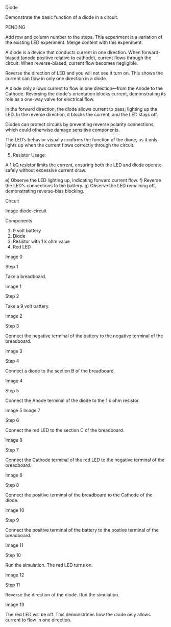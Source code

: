 Diode

Demonstrate the basic function of a diode in a circuit.

PENDING

Add row and column number to the steps.
This experiment is a variation of the existing LED experiment. Merge content with this experiment.

A diode is a device that conducts current in one direction. When forward-biased (anode positive relative to cathode), current flows through the circuit. When reverse-biased, current flow becomes negligible.

Reverse the direction of LED and you will not see it turn on. This shows the current can flow in only one direction in a diode.

A diode only allows current to flow in one direction—from the Anode to the Cathode. Reversing the diode's orientation blocks current, demonstrating its role as a one-way valve for electrical flow.

In the forward direction, the diode allows current to pass, lighting up the LED. In the reverse direction, it blocks the current, and the LED stays off.

Diodes can protect circuits by preventing reverse polarity connections, which could otherwise damage sensitive components.

The LED’s behavior visually confirms the function of the diode, as it only lights up when the current flows correctly through the circuit.

5. Resistor Usage: 

A 1 kΩ resistor limits the current, ensuring both the LED and diode operate safely without excessive current draw.

e) Observe the LED lighting up, indicating forward current flow.
f) Reverse the LED's connections to the battery.
g) Observe the LED remaining off, demonstrating reverse-bias blocking.


Circuit

Image diode-circuit

Components

1. 9 volt battery
2. Diode
3. Resistor with 1 k ohm value
4. Red LED

Image 0

Step 1

Take a breadboard.

Image 1

Step 2

Take a 9 volt battery.

Image 2

Step 3

Connect the negative terminal of the battery to the negative terminal of the breadboard.

Image 3

Step 4

Connect a diode to the section B of the breadboard.

Image 4

Step 5

Connect the Anode terminal of the diode to the 1 k ohm resistor.

Image 5
Image 7

Step 6

Connect the red LED to the section C of the breadboard.

Image 8

Step 7

Connect the Cathode terminal of the red LED to the negative terminal of the breadboard.

Image 6

Step 8

Connect the positive terminal of the breadboard to the Cathode of the diode.

Image 10

Step 9

Connect the positive terminal of the battery to the postive terminal of the breadboard.

Image 11

Step 10

Run the simulation. The red LED turns on.

Image 12

Step 11

Reverse the direction of the diode. Run the simulation.

Image 13

The red LED will be off. This demonstrates how the diode only allows current to flow in one direction.
